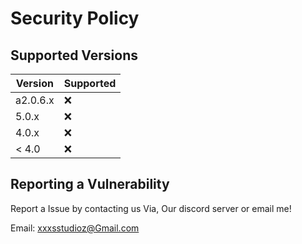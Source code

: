 # Security Policy

## Supported Versions

| Version | Supported          |
| ------- | ------------------ |
| a2.0.6.x   | :x: |
| 5.0.x   | :x:                |
| 4.0.x   | :x: |
| < 4.0   | :x:                |

## Reporting a Vulnerability

Report a Issue by contacting us Via, Our discord server or email me!

Email: xxxsstudioz@Gmail.com

